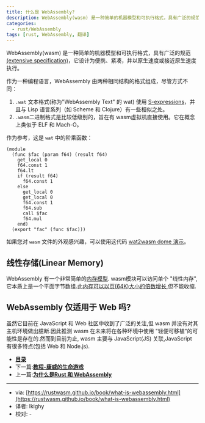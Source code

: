```yaml
---
title: 什么是 WebAssembly?
description: WebAssembly(wasm) 是一种简单的机器模型和可执行格式，具有广泛的规范，它设计为便携、紧凑，并以原生速度或接近原生速度执行.
categories:
  - rust/WebAssembly
tags: [rust, WebAssembly, 翻译]
---
```



WebAssembly(wasm) 是一种简单的机器模型和可执行格式，具有广泛的规范[(extensive specification)](https://webassembly.github.io/spec/)，它设计为便携、紧凑，并以原生速度或接近原生速度执行。

作为一种编程语言，WebAssembly 由两种相同结构的格式组成，尽管方式不同：

1. `.wat` 文本格式(称为"WebAssembly Text" 的 wat) 使用 [S-expressions](https://en.wikipedia.org/wiki/S-expression)，并且与 Lisp 语言系列（如 Scheme 和 Clojure）有一些相似之处。
2. `.wasm`二进制格式是比较低级别的，旨在有 wasm虚拟机直接使用。它在概念上类似于 ELF 和 Mach-O。

作为参考，这是 `wat` 中的阶乘函数：

```
(module
  (func $fac (param f64) (result f64)
    get_local 0
    f64.const 1
    f64.lt
    if (result f64)
      f64.const 1
    else
      get_local 0
      get_local 0
      f64.const 1
      f64.sub
      call $fac
      f64.mul
    end)
  (export "fac" (func $fac)))
```

如果您对 `wasm` 文件的外观感兴趣，可以使用这代码 [wat2wasm dome 演示](https://webassembly.github.io/wabt/demo/wat2wasm/)。

## 线性存储(Linear Memory)

WebAssembly 有一个非常简单的[内存模型](https://webassembly.github.io/spec/core/syntax/modules.html#syntax-mem). wasm模块可以访问单个 "线性内存", 它本质上是一个平面字节数组.此[内存可以以页(64K)大小的倍数增长](https://webassembly.github.io/spec/core/syntax/instructions.html#syntax-instr-memory),但不能收缩.

## WebAssembly 仅适用于 Web 吗?

虽然它目前在 JavaScript 和 Web 社区中收到了广泛的关注,但 wasm 并没有对其主机环境做出臆断.因此推测 wasm 在未来将在各种环境中使用 "轻便可移植"的可能性是存在的.然而到目前为止, wasm 主要与 JavaScript(JS) 关联,JavaScript 有很多特点(包括 Web 和 Node.js).

- [**目录**](/rust/webassembly/2019/08/22/WebAssembly之书目录)
- 下一篇:[**教程-康威的生命游戏**](/rust/webassembly/2019/07/10/教程-康威的生命游戏/)
- 上一篇:[**为什么是Rust 和 WebAssembly**](/rust/webassembly/2019/07/08/为什么是Rust和WebAssembly/)

---

- via: [https://rustwasm.github.io/book/what-is-webassembly.html](https://rustwasm.github.io/book/what-is-webassembly.html)
- 译者: lkighy
- 校对: -

